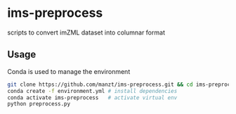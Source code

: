 # ims-preprocess
scripts to convert imZML dataset into columnar format

## Usage
Conda is used to manage the environment
```bash
git clone https://github.com/manzt/ims-preprocess.git && cd ims-preprocess
conda create -f environment.yml # install dependencies
conda activate ims-preprocess   # activate virtual env
python preprocess.py
```
